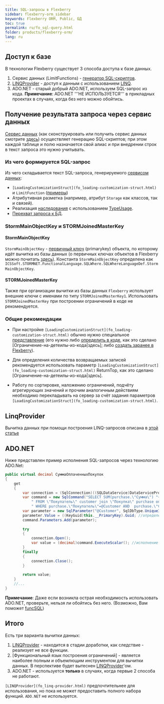 ```yaml
---
title: SQL-запросы в Flexberry
sidebar: flexberry-orm_sidebar
keywords: Flexberry ORM, Public, БД
toc: true
permalink: ru/fo_sql-query.html
folder: products/flexberry-orm/
lang: ru
---
```


## Доступ к базе

В технологии Flexberry существует 3 способа доступа к базе данных.

1. Сервис данных (LimitFunctions) - [генератор SQL-скриптов](fo_function-list.html).
2. [LINQProvider](fo_linq-provider.html) - доступ к данным с использованием [LINQ](http://msdn.microsoft.com/ru-ru/library/bb397926.aspx).
3. ADO.NET - старый добрый ADO.NET, используем SQL-запрос из кода. __Примечание__: ADO.NET '''НЕ ИСПОЛЬЗУЕТСЯ''' в прикладных проектах в случаях, когда без него можно обойтись.

## Получение результата запроса через сервис данных

[Cервис данных](fo_data-service.html) (как сконструировать или получить cервис данных смотрите [здесь](construction--data-service.html)) осуществляет генерацию SQL-скриптов; при этом каждой таблице и полю назначается свой алиас и при внедрении строк в текст запроса это нужно учитывать.

### Из чего формируется SQL-запрос 

Из чего складывается текст SQL-запроса, генерируемого [сервисом данных](fo_data-service.html):

* `[LoadingCustomizationStruct](fo_loading-customization-struct.html)` и `LimitFunction` ([примеры](fo_function-list.html))
* Атрибутивная разметка (например, атрибут `Storage` как классов, так и связей).
* Реализация [наследования](fo_inheritance.html) с иcпользованием [TypeUsage](fo_type-usage-problem.html).
* [Перехват запроса к БД](fo_intercept-formation-sql-query.html).

### StormMainObjectKey и STORMJoinedMasterKey

#### StormMainObjectKey

`StormMainObjectKey` - [первичный ключ](http://msdn.microsoft.com/ru-ru/library/ms191236%28v=sql.90%29.aspx) (primarykey)  объекта, по которому идёт вычитка из базы данных (о первичных ключах объектов в Flexberry можно почитать [здесь](fo_primary-keys-objects.html)).
Константа `StormMainObjectKey` определена как `ICSSoft.STORMNET.FunctionalLanguage.SQLWhere.SQLWhereLanguageDef.StormMainObjectKey`.

#### STORMJoinedMasterKey

Также при организации вычитки из базы данных `Flexberry` использует внешние ключи с именами по типу `STORMJoinedMasterKey1`. Использовать `STORMJoinedMasterKey` при построении ограничений в коде не рекомендуется.

### Общие рекомендации

* При настройке `[LoadingCustomizationStruct](fo_loading-customization-struct.html)` обычно нужно специальное [представление](fo_view-def.html) (его нужно либо [определить в коде](fo_view-def.html), как это сделано [Ограничение-на-детеилы-из-кода|здесь]; либо [создать заранее в Flexberry](fo_data-classes.html)).

* Для определения количества возвращаемых записей рекомендуется использовать параметр `[LoadingCustomizationStruct](fo_loading-customization-struct.html)` ReturnTop, как это сделано [Ограничение-на-детеилы-из-кода|здесь].

* Работу по сортировке, наложению ограничений, подчёту агрегирующих значений и прочим аналогичным действиям необходимо перекладывать на сервер за счёт задания параметров `[LoadingCustomizationStruct](fo_loading-customization-struct.html)`.

## LinqProvider

Вычитка данных при помощи построения LINQ-запросов описана в [этой статье](fo_linq-provider.html)

## ADO.NET

Ниже представлен пример исполнения SQL-запросов через технологию ADO.Net:

```csharp
public virtual decimal СуммаОплаченныхПокупок
{
	get
	{
		var connection = (SqlConnection)((SQLDataService)DataServiceProvider.DataService).GetConnection(); //получение подключения
		var command = new SqlCommand("SELECT SUM(purchase.\"Сумма\") "+
			" FROM \"Покупатель\" customer join \"Покупка\" purchase on customer.\"primaryKey\" = purchase.\"Покупатель\" "+
			" WHERE purchase.\"Покупатель\"=@Customer AND  purchase.\"Статус\" = \'Оплачено\' ", connection); //формирование запроса
		var parameter = new SqlParameter("@Customer", SqlDbType.UniqueIdentifier);
		parameter.Value = ((KeyGuid)this.__PrimaryKey).Guid; //определение значения параметра
		command.Parameters.Add(parameter);
		
		try
		{
			connection.Open();
			var value = (decimal)command.ExecuteScalar(); //исполнение запроса
		}
		finally
		{
			connection.Close();
		}
		
		return value;
	}
	//...
}
```

__Примечание__: Даже если возникла острая необходимость использовать ADO.NET, проверьте, нельзя ли обойтись без него. (Возможно, Вам поможет [funcSQL](func-s-q-l.html))

## Итого

Есть три варианта вычитки данных:

1. [LINQProvider](fo_linq-provider.html) - находится в стадии доработки, как следствие - реализует не все функции.
2. [Функциональный язык построения ограничений] - является наиболее полным и объемлющим инструментом для вычитки данных. В перспективе будет вытеснен [LINQProvider](fo_function-list.html)'ом.
3. ADO.NET - используется __только__ в случаях, когда первые 2 способа не работают.

`[LINQProvider](fo_linq-provider.html)` предпочтительнее для использования, но пока не может предоставить полного набора функций.
`ADO.NET` не используется.

